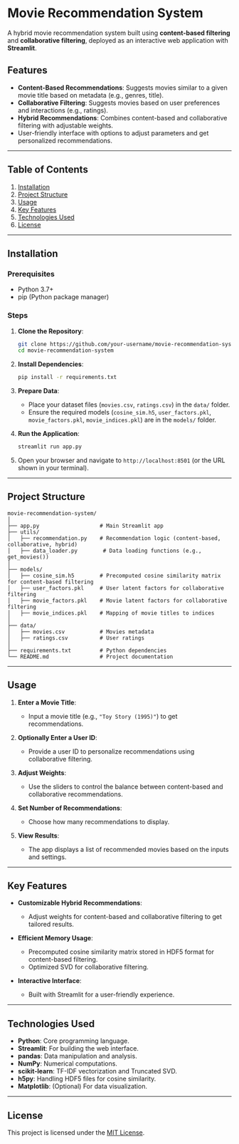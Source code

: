 
# **Movie Recommendation System**

A hybrid movie recommendation system built using **content-based filtering** and **collaborative filtering**, deployed as an interactive web application with **Streamlit**.

## **Features**

- **Content-Based Recommendations**: Suggests movies similar to a given movie title based on metadata (e.g., genres, title).
- **Collaborative Filtering**: Suggests movies based on user preferences and interactions (e.g., ratings).
- **Hybrid Recommendations**: Combines content-based and collaborative filtering with adjustable weights.
- User-friendly interface with options to adjust parameters and get personalized recommendations.

---

## **Table of Contents**

1. [Installation](#installation)
2. [Project Structure](#project-structure)
3. [Usage](#usage)
4. [Key Features](#key-features)
5. [Technologies Used](#technologies-used)
6. [License](#license)

---

## **Installation**

### Prerequisites
- Python 3.7+
- pip (Python package manager)

### Steps
1. **Clone the Repository**:
   ```bash
   git clone https://github.com/your-username/movie-recommendation-system.git
   cd movie-recommendation-system
   ```

2. **Install Dependencies**:
   ```bash
   pip install -r requirements.txt
   ```

3. **Prepare Data**:
   - Place your dataset files (`movies.csv`, `ratings.csv`) in the `data/` folder.
   - Ensure the required models (`cosine_sim.h5`, `user_factors.pkl`, `movie_factors.pkl`, `movie_indices.pkl`) are in the `models/` folder.

4. **Run the Application**:
   ```bash
   streamlit run app.py
   ```

5. Open your browser and navigate to `http://localhost:8501` (or the URL shown in your terminal).

---

## **Project Structure**

```
movie-recommendation-system/
│
├── app.py                   # Main Streamlit app
├── utils/
│   ├── recommendation.py    # Recommendation logic (content-based, collaborative, hybrid)
│   ├── data_loader.py        # Data loading functions (e.g., get_movies())
│
├── models/
│   ├── cosine_sim.h5        # Precomputed cosine similarity matrix for content-based filtering
│   ├── user_factors.pkl     # User latent factors for collaborative filtering
│   ├── movie_factors.pkl    # Movie latent factors for collaborative filtering
│   ├── movie_indices.pkl    # Mapping of movie titles to indices
│
├── data/
│   ├── movies.csv           # Movies metadata
│   ├── ratings.csv          # User ratings
│
├── requirements.txt         # Python dependencies
└── README.md                # Project documentation
```

---

## **Usage**

1. **Enter a Movie Title**:
   - Input a movie title (e.g., `"Toy Story (1995)"`) to get recommendations.

2. **Optionally Enter a User ID**:
   - Provide a user ID to personalize recommendations using collaborative filtering.

3. **Adjust Weights**:
   - Use the sliders to control the balance between content-based and collaborative recommendations.

4. **Set Number of Recommendations**:
   - Choose how many recommendations to display.

5. **View Results**:
   - The app displays a list of recommended movies based on the inputs and settings.

---

## **Key Features**

- **Customizable Hybrid Recommendations**:
   - Adjust weights for content-based and collaborative filtering to get tailored results.

- **Efficient Memory Usage**:
   - Precomputed cosine similarity matrix stored in HDF5 format for content-based filtering.
   - Optimized SVD for collaborative filtering.

- **Interactive Interface**:
   - Built with Streamlit for a user-friendly experience.

---

## **Technologies Used**

- **Python**: Core programming language.
- **Streamlit**: For building the web interface.
- **pandas**: Data manipulation and analysis.
- **NumPy**: Numerical computations.
- **scikit-learn**: TF-IDF vectorization and Truncated SVD.
- **h5py**: Handling HDF5 files for cosine similarity.
- **Matplotlib**: (Optional) For data visualization.

---

## **License**

This project is licensed under the [MIT License](LICENSE).
